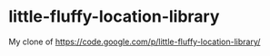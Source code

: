 little-fluffy-location-library
==============================

My clone of https://code.google.com/p/little-fluffy-location-library/

